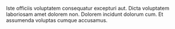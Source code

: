 Iste officiis voluptatem consequatur excepturi aut. Dicta voluptatem laboriosam amet dolorem non. Dolorem incidunt dolorum cum. Et assumenda voluptas cumque accusamus.